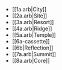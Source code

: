 * [[1a.arb|City]]
* [[2a.arb|Site]]
* [[3a.arb|Resort]]
* [[4a.arb|Ridge]]
* [[5a.arb|Temple]]
* [[6a-cassette]]
* [[6b|Reflection]]
* [[7a.arb|Summit]]
* [[8a.arb|Core]]
